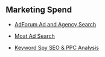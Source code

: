 ## Marketing Spend

- [AdForum Ad and Agency Search](https://www.adforum.com/)

- [Moat Ad Search](https://moat.com/)

- [Keyword Spy SEO & PPC Analysis](http://www.keywordspy.com/)